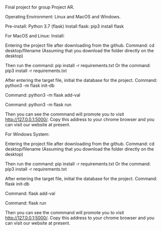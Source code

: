Final project for group Project AR.

Operating Environment: Linux and MacOS and Windows.

Pre-install: Python 3.7 (flask)
Install flask: pip3 install flask

For MacOS and Linux:
Install:

Entering the project file after downloading from the github. Command: cd desktop/filename (Assuming that you download the folder directly on the desktop)

Then run the command: pip install -r requirements.txt
Or the command: pip3 install -r requirements.txt

After entering the target file, initial the database for the project. Command: python3 -m flask init-db

Command: python3 -m flask add-val

Command: python3 -m flask run

Then you can see the commmand will promote you to visit http://127.0.0.1:5000/. Copy this address to your chrome browser and you can visit our website at present.

For Windows System:

Entering the project file after downloading from the github. Command: cd desktop/filename (Assuming that you download the folder directly on the desktop)

Then run the command: pip install -r requirements.txt
Or the command: pip3 install -r requirements.txt


After entering the target file, initial the database for the project. Command: flask init-db

Command: flask add-val

Command: flask run


Then you can see the commmand will promote you to visit http://127.0.0.1:5000/. Copy this address to your chrome browser and you can visit our website at present.
